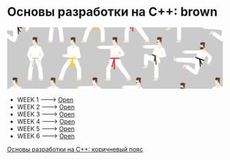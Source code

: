 # Основы разработки на C++: brown

![alt-текст](https://github.com/Hitoku/basics-of-c-plus-plus-development-red-belt/blob/main/img.jpg)


* WEEK 1 ---> [Open](https://https://github.com/Hrodvintir/-basics-of-c-plus-plus-development-brown-belt/tree/main/week1)
* WEEK 2 ---> [Open](https://github.com/Hitoku/basics-of-c-plus-plus-development-red-belt/tree/master/Week_2)
* WEEK 3 ---> [Open](https://github.com/Hitoku/basics-of-c-plus-plus-development-red-belt/tree/master/Week_3)
* WEEK 4 ---> [Open](https://github.com/Hitoku/basics-of-c-plus-plus-development-red-belt/tree/master/Week_4)
* WEEK 5 ---> [Open](https://github.com/Hitoku/basics-of-c-plus-plus-development-red-belt/tree/master/Week_5)
* WEEK 6 ---> [Open](https://github.com/Hitoku/basics-of-c-plus-plus-development-red-belt/tree/master/Week_6)

[Основы разработки на C++: коричневый пояс](https://github.com/Hitoku/basics-of-c-plus-plus-development-brown-belt)
